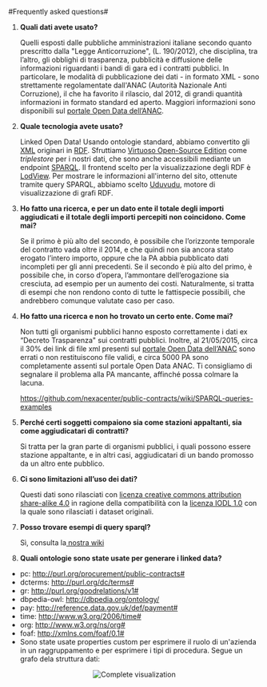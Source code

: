 #Frequently asked questions#

<ol type="1">

<li><b>Quali dati avete usato?</b></li>
<p>Quelli esposti dalle pubbliche amministrazioni italiane secondo quanto prescritto dalla "Legge Anticorruzione", (L. 190/2012), che disciplina, tra l’altro, gli obblighi di trasparenza, pubblicità e diffusione delle informazioni riguardanti i bandi di gara ed i contratti pubblici. In particolare, le modalità di pubblicazione dei dati - in formato XML - sono strettamente regolamentate dall'ANAC (Autorità Nazionale Anti Corruzione), il che ha favorito il rilascio, dal 2012, di grandi quantità informazioni in formato standard ed aperto. Maggiori informazioni sono disponibili sul <a href="http://dati.anticorruzione.it/L190.html">portale Open Data dell’ANAC</a>.</p>

<li><b>Quale tecnologia avete usato?</b></li>
<p>Linked Open Data! Usando ontologie standard, abbiamo convertito gli <a href="http://it.wikipedia.org/wiki/XML">XML</a> originari in <a href="http://it.wikipedia.org/wiki/Resource_Description_Framework">RDF</a>. Sfruttiamo <a href="https://github.com/openlink/virtuoso-opensource">Virtuoso Open-Source Edition</a> come <i>triplestore</i> per i nostri dati, che sono anche accessibili mediante un endpoint <a href="http://it.wikipedia.org/wiki/SPARQL">SPARQL</a>. Il frontend scelto per la visualizzazione degli RDF è <a href="http://lodview.it/">LodView</a>. Per mostrare le informazioni all'interno del sito, ottenute tramite query SPARQL, abbiamo scelto <a href="https://github.com/uduvudu/uduvudu">Uduvudu</a>, motore di visualizzazione di grafi RDF.</p>

<li><b>Ho fatto una ricerca, e per un dato ente il totale degli importi aggiudicati e il totale degli importi percepiti non coincidono. Come mai?</b></li>
<p>Se il primo è più alto del secondo, è possibile che l’orizzonte temporale del contratto vada oltre il 2014, e che quindi non sia ancora stato erogato l’intero importo, oppure che la PA abbia pubblicato dati incompleti per gli anni precedenti. Se il secondo è più alto del primo, è possibile che, in corso d’opera, l’ammontare dell’erogazione sia cresciuta, ad esempio per un aumento dei costi. Naturalmente, si tratta di esempi che non rendono conto di tutte le fattispecie possibili, che andrebbero comunque valutate caso per caso.</p>

<li><b>Ho fatto una ricerca e non ho trovato un certo ente. Come mai?</b></li>
<p>Non tutti gli organismi pubblici hanno esposto correttamente i dati ex “Decreto Trasparenza" sui contratti pubblici. Inoltre, al 21/05/2015, circa il 30% dei link di file xml presenti sul <a href="http://dati.anticorruzione.it/L190.html">portale Open Data dell’ANAC</a> sono errati o non restituiscono file validi, e circa 5000 PA sono completamente assenti sul  portale Open Data ANAC.   Ti consigliamo di segnalare il problema alla PA mancante, affinché possa colmare la lacuna.</p>

https://github.com/nexacenter/public-contracts/wiki/SPARQL-queries-examples


<li><b>Perché certi soggetti compaiono sia come stazioni appaltanti, sia come aggiudicatari di contratti?</b></li>
<p>Si tratta per la gran parte di organismi pubblici, i quali possono essere stazione appaltante, e in altri casi, aggiudicatari di un bando promosso da un altro ente pubblico.</p>

<li><b>Ci sono limitazioni all’uso dei dati?</b></li>
<p>Questi dati sono rilasciati con <a href="https://creativecommons.org/licenses/by-sa/4.0/deed.it">licenza creative commons attribution share-alike 4.0</a> in ragione della compatibilità con la <a href="https://it.wikipedia.org/wiki/Italian_Open_Data_License">licenza IODL 1.0</a> con la quale sono rilasciati i dataset originali.</p>

<li><b>Posso trovare esempi di query sparql?</b></li>
<p>Sì, consulta la<a href="https://github.com/nexacenter/public-contracts/wiki/SPARQL-queries-examples"> nostra wiki</a> </p>

<li><b>Quali ontologie sono state usate per generare i linked data?</b></li>
</ol>

* pc:         http://purl.org/procurement/public-contracts# 
* dcterms:     http://purl.org/dc/terms#
* gr:         http://purl.org/goodrelations/v1#
* dbpedia-owl:    http://dbpedia.org/ontology/
* pay:         http://reference.data.gov.uk/def/payment#
* time:        http://www.w3.org/2006/time#
* org:        http://www.w3.org/ns/org#
* foaf:        http://xmlns.com/foaf/0.1#
* Sono state usate properties custom per esprimere il ruolo di un'azienda in un raggruppamento e per esprimere i tipi di procedura. Segue un grafo dela struttura dati: 



<p align="center"><img src="https://cloud.githubusercontent.com/assets/11498717/7832942/0298f65c-0463-11e5-8af5-62510c838f87.png" alt="Complete visualization" /></p>






